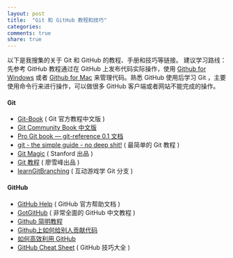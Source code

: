 ```yaml
---
layout: post
title:  "Git 和 GitHub 教程和技巧"
categories:
comments: true
share: true
---
```


以下是我搜集的关于 Git 和 GitHub 的教程、手册和技巧等链接。
建议学习路线：先参考 GitHub 教程通过在 GitHub 上发布代码实际操作，使用 [Github for Windows](https://windows.github.com/)
或者 [Github for Mac](https://mac.github.com/) 来管理代码。熟悉 GitHub 使用后学习 Git ，主要使用命令行来进行操作，可以做很多
GitHub 客户端或者网站不能完成的操作。

#### Git

* [Git-Book](http://git-scm.com/book/zh/v1)  ( Git 官方教程中文版 )
* [Git Community Book 中文版](http://gitbook.liuhui998.com/index.html)
* [Pro Git book — git-reference 0.1 文档](https://git-reference.readthedocs.org/en/latest/)
* [git - the simple guide - no deep shit!](http://rogerdudler.github.io/git-guide/)  ( 最简单的 Git 教程 )
* [Git Magic](http://www-cs-students.stanford.edu/~blynn//gitmagic/)  ( Stanford 出品 )
* [Git 教程](http://www.liaoxuefeng.com/wiki/0013739516305929606dd18361248578c67b8067c8c017b000)  ( 廖雪峰出品 )
* [learnGitBranching](http://pcottle.github.io/learnGitBranching/)  ( 互动游戏学 Git 分支 )

#### GitHub

* [GitHub Help](https://help.github.com/)  ( GitHub 官方帮助文档 )
* [GotGitHub](http://www.worldhello.net/gotgithub/)  ( 非常全面的 GitHub 中文教程 )
* [Github 简明教程](http://www.yanyulin.info/pages/2013/11/github.html)
* [Github上如何给别人贡献代码](http://www.yanyulin.info/pages/2013/11/githubM.html)
* [如何高效利用 GitHub](http://www.yangzhiping.com/tech/github.html)
* [GitHub Cheat Sheet](https://github.com/tiimgreen/github-cheat-sheet)  ( GitHub 技巧大全 )

